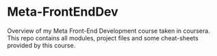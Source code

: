 # Meta-FrontEndDev
Overview of my Meta Front-End Development course taken in coursera.
This repo contains all modules, project files and some cheat-sheets provided by this course.
